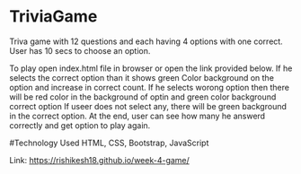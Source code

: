 # TriviaGame

Triva game with 12 questions and each having 4 options with one correct.
User has 10 secs to choose an option. 

To play open index.html file in browser or open the link provided below.
If he selects the correct option than it shows green Color background on the option and increase in correct count.
If he selects worong option then there will be red color in the background of optin and green color background correct option 
If useer does not select any, there will be green background in the correct option.
At the end, user can see how many he answerd correctly and get option to play again.

#Technology Used
HTML, CSS, Bootstrap, JavaScript

Link: https://rishikesh18.github.io/week-4-game/